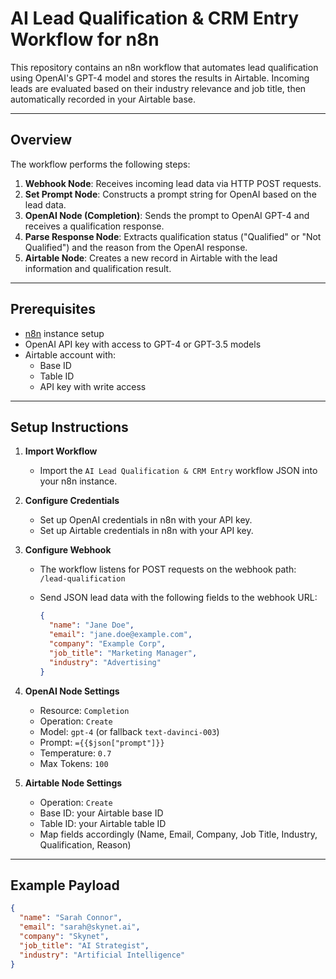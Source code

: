 # AI Lead Qualification & CRM Entry Workflow for n8n

This repository contains an n8n workflow that automates lead qualification using OpenAI's GPT-4 model and stores the results in Airtable. Incoming leads are evaluated based on their industry relevance and job title, then automatically recorded in your Airtable base.

---

## Overview

The workflow performs the following steps:

1. **Webhook Node**: Receives incoming lead data via HTTP POST requests.
2. **Set Prompt Node**: Constructs a prompt string for OpenAI based on the lead data.
3. **OpenAI Node (Completion)**: Sends the prompt to OpenAI GPT-4 and receives a qualification response.
4. **Parse Response Node**: Extracts qualification status ("Qualified" or "Not Qualified") and the reason from the OpenAI response.
5. **Airtable Node**: Creates a new record in Airtable with the lead information and qualification result.

---

## Prerequisites

- [n8n](https://n8n.io/) instance setup
- OpenAI API key with access to GPT-4 or GPT-3.5 models
- Airtable account with:
  - Base ID
  - Table ID
  - API key with write access

---

## Setup Instructions

1. **Import Workflow**

   - Import the `AI Lead Qualification & CRM Entry` workflow JSON into your n8n instance.

2. **Configure Credentials**

   - Set up OpenAI credentials in n8n with your API key.
   - Set up Airtable credentials in n8n with your API key.

3. **Configure Webhook**

   - The workflow listens for POST requests on the webhook path: `/lead-qualification`
   - Send JSON lead data with the following fields to the webhook URL:

     ```json
     {
       "name": "Jane Doe",
       "email": "jane.doe@example.com",
       "company": "Example Corp",
       "job_title": "Marketing Manager",
       "industry": "Advertising"
     }
     ```

4. **OpenAI Node Settings**

   - Resource: `Completion`
   - Operation: `Create`
   - Model: `gpt-4` (or fallback `text-davinci-003`)
   - Prompt: `={{$json["prompt"]}}`
   - Temperature: `0.7`
   - Max Tokens: `100`

5. **Airtable Node Settings**

   - Operation: `Create`
   - Base ID: your Airtable base ID
   - Table ID: your Airtable table ID
   - Map fields accordingly (Name, Email, Company, Job Title, Industry, Qualification, Reason)

---

## Example Payload

```json
{
  "name": "Sarah Connor",
  "email": "sarah@skynet.ai",
  "company": "Skynet",
  "job_title": "AI Strategist",
  "industry": "Artificial Intelligence"
}

